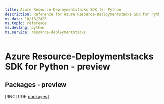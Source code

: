 ```yaml
---
title: Azure Resource-Deploymentstacks SDK for Python
description: Reference for Azure Resource-Deploymentstacks SDK for Python
ms.date: 10/13/2025
ms.topic: reference
ms.devlang: python
ms.service: resource-deploymentstacks
---
```

# Azure Resource-Deploymentstacks SDK for Python - preview
## Packages - preview
[!INCLUDE [packages](resource-deploymentstacks-index.md)]